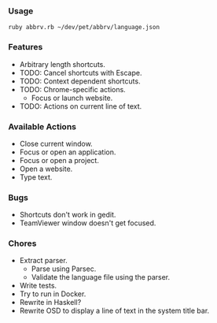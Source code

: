 ### Usage

`ruby abbrv.rb ~/dev/pet/abbrv/language.json`

### Features

* Arbitrary length shortcuts.
* TODO: Cancel shortcuts with Escape.
* TODO: Context dependent shortcuts.
* TODO: Chrome-specific actions.
  - Focus or launch website.
* TODO: Actions on current line of text.

### Available Actions

* Close current window.
* Focus or open an application.
* Focus or open a project.
* Open a website.
* Type text.

### Bugs

* Shortcuts don't work in gedit.
* TeamViewer window doesn't get focused.

### Chores

* Extract parser.
  - Parse using Parsec.
  - Validate the language file using the parser.
* Write tests.
* Try to run in Docker.
* Rewrite in Haskell?
* Rewrite OSD to display a line of text in the system title bar.
